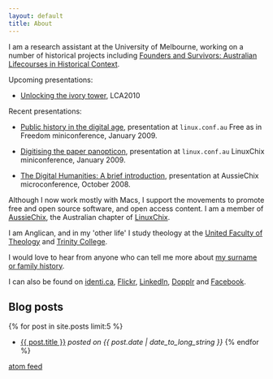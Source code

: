 ```yaml
---
layout: default
title: About
---
```


I am a research assistant at the University of Melbourne, working on a number of historical projects including [Founders and Survivors: Australian Lifecourses in Historical Context](http://www.foundersandsurvivors.org/).

Upcoming presentations:

* [Unlocking the ivory tower](lca2010/), LCA2010

Recent presentations:

* [Public
  history in the digital age](http://www.slideshare.net/claudinec/public-history-in-the-digital-age-presentation), presentation at
  `linux.conf.au` Free as in Freedom miniconference, January
  2009.

* [Digitising
  the paper panopticon](http://www.slideshare.net/claudinec/digitising-the-paper-panopticon-presentation), presentation at `linux.conf.au`
  LinuxChix miniconference, January 2009.

* [The
  Digital Humanities: A brief introduction](http://www.slideshare.net/claudinec/the-digital-humanities-presentation), presentation at
  AussieChix microconference, October 2008.

Although I now work mostly with Macs, I support the movements to promote free and open source software, and open access content.  I am a member of [AussieChix](http://au.linuxchix.org/), the Australian chapter of [LinuxChix](http://www.linuxchix.org/).

I am Anglican, and in my 'other life' I study theology at the [United Faculty of Theology](http://www.uft.edu.au/) and [Trinity College](http://www.trinity.unimelb.edu.au/theological_school).

I would love to hear from anyone who can tell me more about [my surname or family history](famhist.html).

I can also be found on <a  href="http://identi.ca/claudine/all">identi.ca</a>, <a href="http://www.flickr.com/photos/claudine/">Flickr</a>, <a href="http://www.linkedin.com/in/claudinec">LinkedIn</a>, <a href="http://www.dopplr.com/traveller/claudine/public">Dopplr</a> and <a href="http://www.facebook.com/claudine.chionh">Facebook</a>.

## Blog posts

{% for post in site.posts limit:5 %}
  - <a href="{{ post.url }}#disqus_thread">{{ post.title }}</a>
	  *posted on {{ post.date | date_to_long_string }}*
{% endfor %}

[atom feed](http://claudine.github.com/atom.xml)
